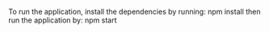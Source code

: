 To run the application, install the dependencies by running:
npm install
then run the application by:
npm start
